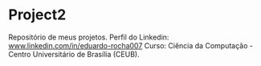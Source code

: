 # Project2
Repositório de meus projetos.
Perfil do Linkedin: www.linkedin.com/in/eduardo-rocha007
Curso: Ciência da Computação - Centro Universitário de Brasília (CEUB).
